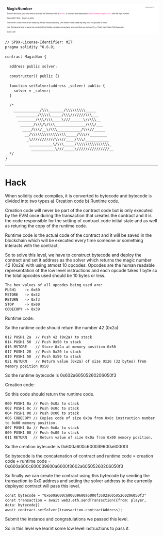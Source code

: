 <img src="magicnumber.png" alt="magicnumber" />


```
// SPDX-License-Identifier: MIT
pragma solidity ^0.6.0;

contract MagicNum {

  address public solver;

  constructor() public {}

  function setSolver(address _solver) public {
    solver = _solver;
  }

  /*
    ____________/\\\_______/\\\\\\\\\_____        
     __________/\\\\\_____/\\\///////\\\___       
      ________/\\\/\\\____\///______\//\\\__      
       ______/\\\/\/\\\______________/\\\/___     
        ____/\\\/__\/\\\___________/\\\//_____    
         __/\\\\\\\\\\\\\\\\_____/\\\//________   
          _\///////////\\\//____/\\\/___________  
           ___________\/\\\_____/\\\\\\\\\\\\\\\_ 
            ___________\///_____\///////////////__
  */
}
```

<hr />

# Hack

When solidity code compiles, it is converted to bytecode and bytecode is divided into two types a) Creation code b) Runtime code.

Creation code will never be part of the contract code but is only executed by the EVM once during the transaction that creates the contract and it is the code responsible for the setting of contract code initial state and as well as returing the copy of the runtime code.

Runtime code is the actual code of the contract and it will be saved in the blockchain which will be executed every time someone or something interacts with the contract.


So to solve this level, we have to construct bytecode and deploy the contract and set it address as the solver which returns the magic number 42 (0x2a) with using atmost 10 opcodes. Opcodes are the human readable representation of the low level instructions and each opcode takes 1 byte so the total opcodes used should be 10 bytes or less.

```
The hex values of all upcodes being used are:
PUSH1    -> 0x60
MSTORE   -> 0x52
RETURN   -> 0xf3
STOP     -> 0x00
CODECOPY -> 0x39
```

Runtime code:

So the runtime code should return the number 42 (0x2a)

```
012 PUSH1 2a  // Push 42 (0x2a) to stack
014 PUSH1 50  // Push 0x50 to stack
016 MSTORE    // Store 0x2a at memory position 0x50
017 PUSH1 20  // Push 0x20 to stack
019 PUSH1 50  // Push 0x50 to stack
021 RETURN    // Return value (0x2a) of size 0x20 (32 bytes) from memory position 0x50
```
So the runtime bytecode is 0x602a60505260206050f3

Creation code:

So this code should return the runtime code.
```
000 PUSH1 0a // Push 0x0a to stack
002 PUSH1 0c // Push 0x0c to stack
004 PUSH1 00 // Push 0x00 to stack
006 CODECOPY // Copies code of size 0x0a from 0x0c instruction number to 0x00 memory position.
007 PUSH1 0a // Push 0x0a to stack
009 PUSH1 00 // Push 0x00 to stack
011 RETURN   // Return value of size 0x0a from 0x00 memory position.
```
So the creation bytecode is 0x600a600c600039600a6000f3

So bytecode is the concatenation of contract and runtime code = creation code + runtime code = 0x600a600c600039600a6000f3602a60505260206050f3

So finally we can create the contract using this bytecode by sending the transaction to 0x0 address and setting the solver address to the currently deployed contract will pass this level.

```
const bytecode = "0x600a600c600039600a6000f3602a60505260206050f3"
const transaction = await web3.eth.sendTransaction({from: player, data: bytecode})
await contract.setSolver(transaction.contractAddress);
```

Submit the instance and congratulations we passed this level.

So in this level we learnt some low level instructions to pass it.